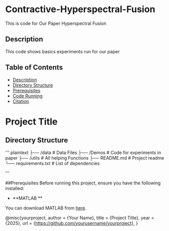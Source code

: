 # Contractive-Hyperspectral-Fusion
This is code for Our Paper Hyperspectral Fusion
## Description
This code shows basics experiments run for our paper

## Table of Contents
- [Description](#description)
- [Directory Structure](#directory-structure)
- [Prerequisites](#prerequisites)
- [Code Running](#code-running)
- [Citation](#citation)

# Project Title

## Directory Structure
''' plaintext
├── /data             # Data Files
├── /Demos            # Code for experiments in paper
├── /utils            # All helping Functions
├── README.md         # Project readme
└── requirements.txt  # List of dependencies 


'''

##Prerequisites
Before running this project, ensure you have the following installed:
- **MATLAB **

You can download MATLAB from [here](https://www.mathworks.com/products/matlab.html).





@misc{yourproject,
  author = {Your Name},
  title = {Project Title},
  year = {2025},
  url = {https://github.com/yourusername/yourproject},
}
